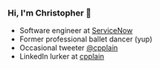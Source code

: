 ### Hi, I'm Christopher 👋

- Software engineer at [ServiceNow](https://www.servicenow.com/)
- Former professional ballet dancer (yup)
- Occasional tweeter [@cpplain](https://twitter.com/cpplain)
- LinkedIn lurker at [cpplain](https://www.linkedin.com/in/cpplain/)
